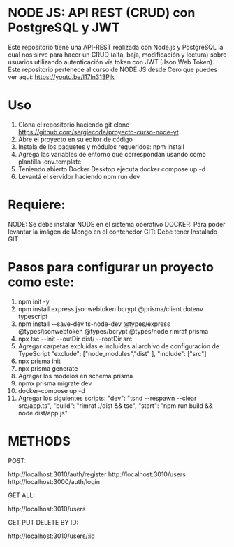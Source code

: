 # NODE JS: API REST (CRUD) con PostgreSQL y JWT

Este repositorio tiene una API-REST realizada con Node.js y PostgreSQL la cual nos sirve para hacer un CRUD (alta, baja, modificación y lectura) sobre usuarios utilizando autenticación vía token con JWT (Json Web Token). Este repositorio pertenece al curso de NODE.JS desde Cero que puedes ver aquí: https://youtu.be/I17ln313Pjk

# Uso

1. Clona el repositorio haciendo git clone https://github.com/sergiecode/proyecto-curso-node-yt
2. Abre el proyecto en su editor de código
3. Instala de los paquetes y módulos requeridos: npm install
4. Agrega las variables de entorno que correspondan usando como plantilla .env.template
5. Teniendo abierto Docker Desktop ejecuta docker compose up -d
6. Levantá el servidor haciendo npm run dev

# Requiere:

NODE: Se debe instalar NODE en el sistema operativo
DOCKER: Para poder levantar la imágen de Mongo en el contenedor
GIT: Debe tener Instalado GIT

# Pasos para configurar un proyecto como este:

1. npm init -y
2. npm install express jsonwebtoken bcrypt @prisma/client dotenv typescript
3. npm install --save-dev ts-node-dev @types/express @types/jsonwebtoken @types/bcrypt @types/node rimraf prisma
4. npx tsc --init --outDir dist/ --rootDir src
5. Agregar carpetas excluídas e incluídas al archivo de configuración de TypeScript "exclude": ["node_modules","dist" ], "include": ["src"] 
6. npx prisma init
7. npx prisma generate
8. Agregar los modelos en schema.prisma
9. npmx prisma migrate dev
10. docker-compose up -d
11. Agregar los siguientes scripts: "dev": "tsnd --respawn --clear src/app.ts",   "build": "rimraf ./dist && tsc",   "start": "npm run build && node dist/app.js"


# METHODS

POST:

http://localhost:3010/auth/register
http://localhost:3010/users http://localhost:3000/auth/login

GET ALL:

http://localhost:3010/users

GET PUT DELETE BY ID:

http://localhost:3010/users/:id

